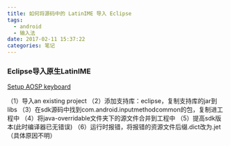 ```yaml
---
title: 如何将源码中的 LatinIME 导入 Eclipse
tags:
  - android
  - 输入法
date: 2017-02-11 15:37:22
categories: 笔记
---
```


### Eclipse导入原生LatinIME

[Setup AOSP keyboard](http://yyl.github.io/android/2014/06/01/aosp-keyboard-setup.html)

（1）导入an existing project
（2）添加支持库：eclipse，复制支持库的jar到libs
（3）在sdk源码中找到com.android.inputmethodcommon的包，复制进工程中
（4）将java-overridable文件夹下的源文件合并到工程中
（5）提高sdk版本(此时编译器已无错误)
（6）运行时报错，将报错的资源文件后缀.dict改为.jet（具体原因不明）


